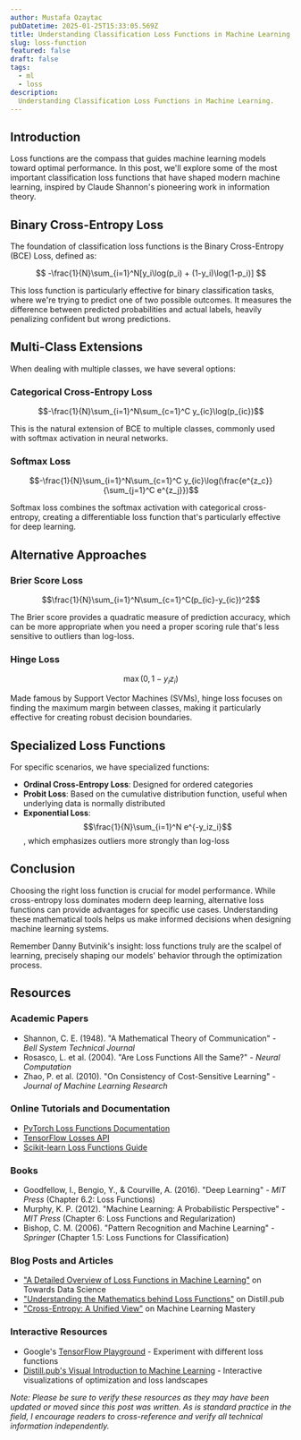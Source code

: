 ```yaml
---
author: Mustafa Ozaytac
pubDatetime: 2025-01-25T15:33:05.569Z
title: Understanding Classification Loss Functions in Machine Learning
slug: loss-function
featured: false
draft: false
tags:
  - ml
  - loss
description:
  Understanding Classification Loss Functions in Machine Learning.
---
```




## Introduction

Loss functions are the compass that guides machine learning models toward optimal performance. In this post, we'll explore some of the most important classification loss functions that have shaped modern machine learning, inspired by Claude Shannon's pioneering work in information theory.

## Binary Cross-Entropy Loss

The foundation of classification loss functions is the Binary Cross-Entropy (BCE) Loss, defined as:
<div style="text-align: center">

$$ -\frac{1}{N}\sum_{i=1}^N[y_i\log(p_i) + (1-y_i)\log(1-p_i)] $$

</div>

This loss function is particularly effective for binary classification tasks, where we're trying to predict one of two possible outcomes. It measures the difference between predicted probabilities and actual labels, heavily penalizing confident but wrong predictions.

## Multi-Class Extensions

When dealing with multiple classes, we have several options:

### Categorical Cross-Entropy Loss
$$-\frac{1}{N}\sum_{i=1}^N\sum_{c=1}^C y_{ic}\log(p_{ic})$$

This is the natural extension of BCE to multiple classes, commonly used with softmax activation in neural networks.

### Softmax Loss
$$-\frac{1}{N}\sum_{i=1}^N\sum_{c=1}^C y_{ic}\log(\frac{e^{z_c}}{\sum_{j=1}^C e^{z_j}})$$

Softmax loss combines the softmax activation with categorical cross-entropy, creating a differentiable loss function that's particularly effective for deep learning.

## Alternative Approaches

### Brier Score Loss

$$\frac{1}{N}\sum_{i=1}^N\sum_{c=1}^C(p_{ic}-y_{ic})^2$$

The Brier score provides a quadratic measure of prediction accuracy, which can be more appropriate when you need a proper scoring rule that's less sensitive to outliers than log-loss.

### Hinge Loss

$$\max(0,1-y_iz_i)$$

Made famous by Support Vector Machines (SVMs), hinge loss focuses on finding the maximum margin between classes, making it particularly effective for creating robust decision boundaries.

## Specialized Loss Functions

For specific scenarios, we have specialized functions:

- **Ordinal Cross-Entropy Loss**: Designed for ordered categories
- **Probit Loss**: Based on the cumulative distribution function, useful when underlying data is normally distributed
- **Exponential Loss**: $$\frac{1}{N}\sum_{i=1}^N e^{-y_iz_i}$$, which emphasizes outliers more strongly than log-loss

## Conclusion

Choosing the right loss function is crucial for model performance. While cross-entropy loss dominates modern deep learning, alternative loss functions can provide advantages for specific use cases. Understanding these mathematical tools helps us make informed decisions when designing machine learning systems.

Remember Danny Butvinik's insight: loss functions truly are the scalpel of learning, precisely shaping our models' behavior through the optimization process.

## Resources

### Academic Papers
- Shannon, C. E. (1948). "A Mathematical Theory of Communication" - *Bell System Technical Journal*
- Rosasco, L. et al. (2004). "Are Loss Functions All the Same?" - *Neural Computation*
- Zhao, P. et al. (2010). "On Consistency of Cost-Sensitive Learning" - *Journal of Machine Learning Research*

### Online Tutorials and Documentation
- [PyTorch Loss Functions Documentation](https://pytorch.org/docs/stable/nn.html#loss-functions)
- [TensorFlow Losses API](https://www.tensorflow.org/api_docs/python/tf/keras/losses)
- [Scikit-learn Loss Functions Guide](https://scikit-learn.org/stable/modules/model_evaluation.html#scoring-parameter)

### Books
- Goodfellow, I., Bengio, Y., & Courville, A. (2016). "Deep Learning" - *MIT Press* (Chapter 6.2: Loss Functions)
- Murphy, K. P. (2012). "Machine Learning: A Probabilistic Perspective" - *MIT Press* (Chapter 6: Loss Functions and Regularization)
- Bishop, C. M. (2006). "Pattern Recognition and Machine Learning" - *Springer* (Chapter 1.5: Loss Functions for Classification)

### Blog Posts and Articles
- ["A Detailed Overview of Loss Functions in Machine Learning"](https://towardsdatascience.com/) on Towards Data Science
- ["Understanding the Mathematics behind Loss Functions"](https://distill.pub/) on Distill.pub
- ["Cross-Entropy: A Unified View"](https://machinelearningmastery.com/) on Machine Learning Mastery

### Interactive Resources
- Google's [TensorFlow Playground](https://playground.tensorflow.org/) - Experiment with different loss functions
- [Distill.pub's Visual Introduction to Machine Learning](https://distill.pub/2017/momentum/) - Interactive visualizations of optimization and loss landscapes

*Note: Please be sure to verify these resources as they may have been updated or moved since this post was written. As is standard practice in the field, I encourage readers to cross-reference and verify all technical information independently.*
